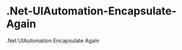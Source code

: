 .Net-UIAutomation-Encapsulate-Again
===================================

.Net UIAutomation Encapsulate Again